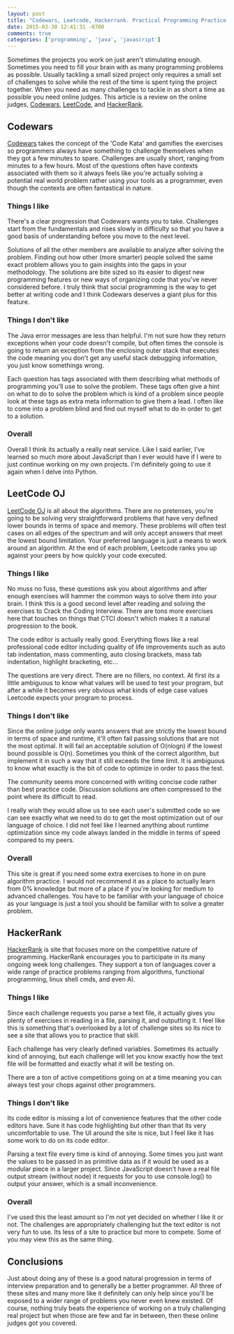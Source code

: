 ```yaml
---
layout: post
title: "Codewars, Leetcode, Hackerrank. Practical Programming Practice Challenges"
date: 2015-03-30 12:41:31 -0700
comments: true
categories: ['programming', 'java', 'javascript']
---
```

Sometimes the projects you work on just aren't stimulating enough. Sometimes you need to fill your brain with as many programming problems as possible. Usually tackling a small sized project only requires a small set of challenges to solve while the rest of the time is spent tying the project together. When you need as many challenges to tackle in as short a time as possible you need online judges.  This article is a review on the online judges, <a href="http://www.codewars.com/">Codewars</a>, <a href="https://leetcode.com/">LeetCode</a>, and <a href="https://www.hackerrank.com/">HackerRank</a>.

<!-- more -->

<h2>Codewars</h2>
<a href="http://www.codewars.com/">Codewars</a> takes the concept of the 'Code Kata' and gamifies the exercises so programmers always have something to challenge themselves when they got a few minutes to spare. Challenges are usually short, ranging from minutes to a few hours.  Most of the questions often have contexts associated with them so it always feels like you're actually solving a potential real world problem rather using your tools as a programmer, even though the contexts are often fantastical in nature.

<h3>Things I like</h3>
There's a clear progression that Codewars wants you to take. Challenges start from the fundamentals and rises slowly in difficulty so that you have a good basis of understanding before you move to the next level.

Solutions of all the other members are available to analyze after solving the problem. Finding out how other (more smarter) people solved the same exact problem allows you to gain insights into the gaps in your methodology. The solutions are bite sized so its easier to digest new programming features or new ways of organizing code that you've never considered before. I truly think that social programming is the way to get better at writing code and I think Codewars deserves a giant plus for this feature.

<h3>Things I don't like</h3>
The Java error messages are less than helpful.  I'm not sure how they return exceptions when your code doesn't compile, but often times the console is going to return an exception from the enclosing outer stack that executes the code meaning you don't get any useful stack debugging information, you just know somethings wrong.

Each question has tags associated with them describing what methods of programming you'll use to solve the problem. These tags often give a hint on what to do to solve the problem which is kind of a problem since people look at these tags as extra meta information to give them a lead. I often like to come into a problem blind and find out myself what to do in order to get to a solution.

<h3>Overall</h3>
Overall I think its actually a really neat service. Like I said earlier, I've learned so much more about JavaScript than I ever would have if I were to just continue working on my own projects. I'm definitely going to use it again when I delve into Python.

<h2>LeetCode OJ</h2>
<a href="https://leetcode.com/">LeetCode OJ</a> is all about the algorithms.  There are no pretenses, you're going to be solving very straightforward problems that have very defined lower bounds in terms of space and memory. These problems will often test cases on all edges of the spectrum and will only accept answers that meet the lowest bound limitation.  Your preferred language is just a means to work around an algorithm. At the end of each problem, Leetcode ranks you up against your peers by how quickly your code executed.

<h3>Things I like</h3>
No muss no fuss, these questions ask you about algorithms and after enough exercises will hammer the common ways to solve them into your brain. I think this is a good second level after reading and solving the exercises to Crack the Coding Interview. There are tons more exercises here that touches on things that CTCI doesn't which makes it a natural progression to the book. 

The code editor is actually really good. Everything flows like a real professional code editor including quality of life improvements such as auto tab indentation, mass commenting, auto closing brackets, mass tab indentation, highlight bracketing, etc...

The questions are very direct.  There are no fillers, no context. At first its a little ambiguous to know what values will be used to test your program, but after a while it becomes very obvious what kinds of edge case values Leetcode expects your program to process.

<h3>Things I don't like</h3>
Since the online judge only wants answers that are strictly the lowest bound in terms of space and runtime, it'll often fail passing solutions that are not the most optimal. It will fail an acceptable solution of O(nlogn) if the lowest bound possible is O(n). Sometimes you think of the correct algorithm, but implement it in such a way that it still exceeds the time limit. It is ambiguous to know what exactly is the bit of code to optimize in order to pass the test.

The community seems more concerned with writing concise code rather than best practice code. Discussion solutions are often compressed to the point where its difficult to read.

I really wish they would allow us to see each user's submitted code so we can see exactly what we need to do to get the most optimization out of our language of choice. I did not feel like I learned anything about runtime optimization since my code always landed in the middle in terms of speed compared to my peers.

<h3>Overall</h3>
This site is great if you need some extra exercises to hone in on pure algorithm practice. I would not recommend it as a place to actually learn from 0% knowledge but more of a place if you're looking for medium to advanced challenges. You have to be familiar with your language of choice as your language is just a tool you should be familiar with to solve a greater problem.

<h2>HackerRank</h2>
<a href="https://www.hackerrank.com/">HackerRank</a> is site that focuses more on the competitive nature of programming. HackerRank encourages you to participate in its many ongoing week long challenges. They support a ton of languages cover a wide range of practice problems ranging from algorithms, functional programming, linux shell cmds, and even AI.

<h3>Things I like</h3>
Since each challenge requests you parse a text file, it actually gives you plenty of exercises in reading in a file, parsing it, and outputting it.  I feel like this is something that's overlooked by a lot of challenge sites so its nice to see a site that allows you to practice that skill.

Each challenge has very clearly defined variables.  Sometimes its actually kind of annoying, but each challenge will let you know exactly how the text file will be formatted and exactly what it will be testing on.

There are a ton of active competitions going on at a time meaning you can always test your chops against other programmers.

<h3>Things I don't like</h3>
Its code editor is missing a lot of convenience features that the other code editors have. Sure it has code highlighting but other than that its very uncomfortable to use. The UI around the site is nice, but I feel like it has some work to do on its code editor. 

Parsing a text file every time is kind of annoying. Some times you just want the values to be passed in as primitive data as if it would be used as a modular piece in a larger project. Since JavaScript doesn't have a real file output stream (without node) it requests for you to use console.log() to output your answer, which is a small inconvenience.

<h3>Overall</h3>
I've used this the least amount so I'm not yet decided on whether I like it or not. The challenges are appropriately challenging but the text editor is not very fun to use. Its less of a site to practice but more to compete. Some of you may view this as the same thing.

<h2>Conclusions</h2>
Just about doing any of these is a good natural progression in terms of interview preparation and to generally be a better programmer. All three of these sites and many more like it definitely can only help since you'll be exposed to a wider range of problems you never even knew existed. Of course, nothing truly beats the experience of working on a truly challenging real project but when those are few and far in between, then these online judges got you covered. 